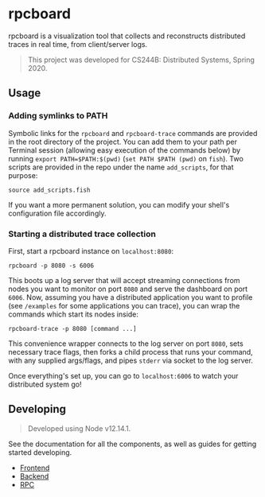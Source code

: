 # rpcboard

rpcboard is a visualization tool that collects and reconstructs distributed traces in real
time, from client/server logs.

> This project was developed for CS244B: Distributed Systems, Spring 2020.

## Usage

### Adding symlinks to PATH

Symbolic links for the `rpcboard` and `rpcboard-trace` commands are provided in the root directory of the project. You can add them to your path per Terminal session (allowing easy execution of the commands below) by running `export PATH=$PATH:$(pwd)` (`set PATH $PATH (pwd)` on `fish`). Two scripts are provided in the repo under the name `add_scripts`, for that purpose:

```
source add_scripts.fish
```

If you want a more permanent solution, you can modify your shell's configuration file accordingly.

### Starting a distributed trace collection

First, start a rpcboard instance on `localhost:8080`:

```
rpcboard -p 8080 -s 6006
```

This boots up a log server that will accept streaming connections from nodes you want to monitor on port `8080` and serve the dashboard on port `6006`. Now, assuming you have a distributed application you want to profile (see `/examples` for some applications you can trace), you can wrap the commands which start its nodes inside:

```
rpcboard-trace -p 8080 [command ...]
```

This convenience wrapper connects to the log server on port `8080`, sets necessary trace flags, then forks a child process that runs your command, with any supplied args/flags, and pipes `stderr` via socket to the log server.

Once everything's set up, you can go to `localhost:6006` to watch your distributed system go!

## Developing

> Developed using Node v12.14.1.

See the documentation for all the components, as well as guides for getting started developing.

- [Frontend](./frontend)
- [Backend](./backend)
- [RPC](./rpc)
